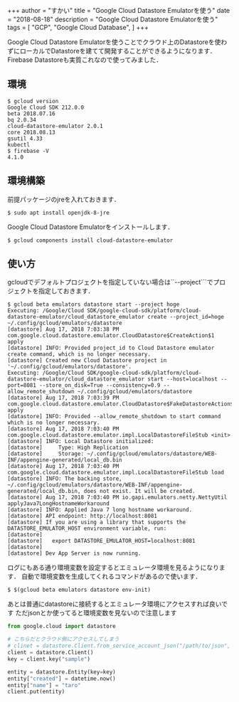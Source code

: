 +++
author = "すかい"
title = "Google Cloud Datastore Emulatorを使う"
date = "2018-08-18"
description = "Google Cloud Datastore Emulatorを使う"
tags = [
    "GCP",
    "Google Cloud Database",
]
+++

Google Cloud Datastore Emulatorを使うことでクラウド上のDatastoreを使わずにローカルでDatastoreを建てて開発することができるようになります．
Firebase Datastoreも実質これなので使ってみました．

## 環境

```
$ gcloud version
Google Cloud SDK 212.0.0
beta 2018.07.16
bq 2.0.34
cloud-datastore-emulator 2.0.1
core 2018.08.13
gsutil 4.33
kubectl
$ firebase -V
4.1.0
```

## 環境構築

前提パッケージのjreを入れておきます．

```
$ sudo apt install openjdk-8-jre
```

Google Cloud Datastore Emulatorをインストールします．

```
$ gcloud components install cloud-datastore-emulator
```

## 使い方

gcloudでデフォルトプロジェクトを指定していない場合は``--project```でプロジェクトを指定しておきます．

```
$ gcloud beta emulators datastore start --project hoge
Executing: /Google/Cloud SDK/google-cloud-sdk/platform/cloud-datastore-emulator/cloud_datastore_emulator create --project_id=hoge ~/.config/gcloud/emulators/datastore
[datastore] Aug 17, 2018 7:03:38 PM com.google.cloud.datastore.emulator.CloudDatastore$CreateAction$1 apply
[datastore] INFO: Provided project_id to Cloud Datastore emulator create command, which is no longer necessary.
[datastore] Created new Cloud Datastore project in '~/.config/gcloud/emulators/datastore'.
Executing: /Google/Cloud SDK/google-cloud-sdk/platform/cloud-datastore-emulator/cloud_datastore_emulator start --host=localhost --port=8081 --store_on_disk=True --consistency=0.9 --allow_remote_shutdown ~/.config/gcloud/emulators/datastore
[datastore] Aug 17, 2018 7:03:39 PM com.google.cloud.datastore.emulator.CloudDatastore$FakeDatastoreAction$8 apply
[datastore] INFO: Provided --allow_remote_shutdown to start command which is no longer necessary.
[datastore] Aug 17, 2018 7:03:40 PM com.google.cloud.datastore.emulator.impl.LocalDatastoreFileStub <init>
[datastore] INFO: Local Datastore initialized:
[datastore]     Type: High Replication
[datastore]     Storage: ~/.config/gcloud/emulators/datastore/WEB-INF/appengine-generated/local_db.bin
[datastore] Aug 17, 2018 7:03:40 PM com.google.cloud.datastore.emulator.impl.LocalDatastoreFileStub load
[datastore] INFO: The backing store, ~/.config/gcloud/emulators/datastore/WEB-INF/appengine-generated/local_db.bin, does not exist. It will be created.
[datastore] Aug 17, 2018 7:03:40 PM io.gapi.emulators.netty.NettyUtil applyJava7LongHostnameWorkaround
[datastore] INFO: Applied Java 7 long hostname workaround.
[datastore] API endpoint: http://localhost:8081
[datastore] If you are using a library that supports the DATASTORE_EMULATOR_HOST environment variable, run:
[datastore]
[datastore]   export DATASTORE_EMULATOR_HOST=localhost:8081
[datastore]
[datastore] Dev App Server is now running.
```

ログにもある通り環境変数を設定するとエミュレータ環境を見るようになります．
自動で環境変数を生成してくれるコマンドがあるので使います．

```
$ $(gcloud beta emulators datastore env-init)
```

あとは普通にdatastoreに接続するとエミュレータ環境にアクセスすれば良いです
ただjsonとか使ってると環境変数を見ないので注意します

```py
from google.cloud import datastore

# こちらだとクラウド側にアクセスしてしまう
# clinet = datastore.Client.from_service_account_json("/path/to/json", project="hoge")
client = datastore.Client()
key = client.key("sample")

entity = datastore.Entity(key=key)
entity["created"] = datetime.now()
entity["name"] = "taro"
client.put(entity)
```
